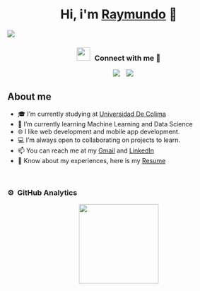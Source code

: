<div align="center">
<h1 align="center">Hi, i'm <a href="https://www.linkedin.com/in/raymundo-ramirez-gomez-dev">Raymundo</a> 👋</h1>
</div>

<img src="https://i.imgur.com/5frtIn8.jpeg">

<h3 align="center" > <img src="https://media.giphy.com/media/iY8CRBdQXODJSCERIr/giphy.gif" width="30" height="30" style="margin-right: 10px;">Connect with me 🤝 </h3>

<div align="center" class="icons-social" style="margin-left: 10px;">
    <a style="margin-left: 10px;" target="_blank" href="https://www.linkedin.com/in/raymundo-ramirez-gomez-dev">
        <img src="https://img.icons8.com/doodle/40/000000/linkedin--v2.png"></a>

  <a style="margin-left: 10px;" target="_blank" href="https://www.instagram.com/its___ray___">
        <img src="https://img.icons8.com/doodle/40/000000/instagram-new--v2.png"></a>
</div>

## About me
- 🎓 I’m currently studying at [Universidad De Colima](https://www.ucol.mx)
- 🌱 I’m currently learning Machine Learning and Data Science
- 🌐 I like web development and mobile app development.
- 💻 I’m always open to collaborating on projects to learn.
- 📫 You can reach me at my [Gmail](rayrg02@gmail.com) and [LinkedIn](https://www.linkedin.com/in/raymundo-ramirez-gomez-dev)
- 📄 Know about my experiences, here is my [Resume](proximamente)

<br>

### ⚙️ &nbsp;GitHub Analytics
<p align="center">
<a href="https://github.com/RayRG-Dev">
  <img height="180em" src="https://github-readme-stats-eight-theta.vercel.app/api/top-langs/?username=RayRG-Dev&layout=compact&langs_count=8&theme=algolia"/>
</a>
</p>

